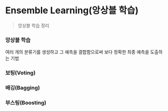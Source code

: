 # Ensemble Learning(앙상블 학습)

> 앙상블 학습 정리



### 앙상블 학습

여러 개의 분류기를 생성하고 그 예측을 결합함으로써 보다 정확한 최종 예측을 도출하는 기법



### 보팅(Voting)



### 배깅(Bagging)



### 부스팅(Boosting)

